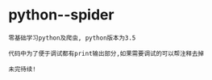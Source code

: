 # python--spider

    零基础学习python及爬虫, python版本为3.5
    
    代码中为了便于调试都有print输出部分,如果需要调试的可以帮注释去掉
    
    未完待续!
    
    
    
    
    
    


